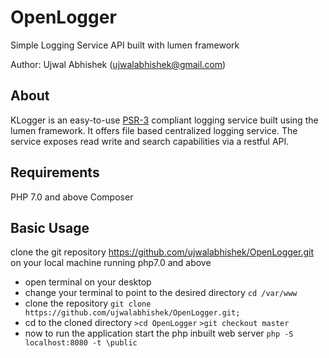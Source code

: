 # OpenLogger
Simple Logging Service API built with lumen framework

Author: Ujwal Abhishek (ujwalabhishek@gmail.com)

## About

KLogger is an easy-to-use [PSR-3](https://github.com/php-fig/fig-standards/blob/master/accepted/PSR-3-logger-interface.md)
compliant logging service built using the lumen framework. It offers file based centralized logging service. The service exposes
read write and search capabilities via a restful API.

## Requirements

PHP 7.0 and above
Composer


## Basic Usage
clone the git repository https://github.com/ujwalabhishek/OpenLogger.git on your local machine running php7.0 and above

* open terminal on your desktop 
* change your terminal to point to the desired directory ```cd /var/www```
* clone the repository ```git clone https://github.com/ujwalabhishek/OpenLogger.git;```
* cd to the cloned directory 
```>cd OpenLogger```
```>git checkout master```
* now to run the application start the php inbuilt web server ```php -S localhost:8080 -t \public```


    
